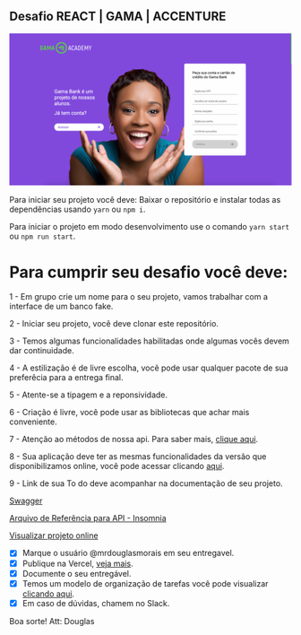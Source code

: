 ## Desafio REACT | GAMA | ACCENTURE

![screen](./screen.png)

Para iniciar seu projeto você deve:
Baixar o repositório e instalar todas as dependências usando `yarn` ou `npm i`.

Para iniciar o projeto em modo desenvolvimento use o comando `yarn start` ou `npm run start`.

# Para cumprir seu desafio você deve:

1 - Em grupo crie um nome para o seu projeto, vamos trabalhar com a interface de um banco fake.

2 - Iniciar seu projeto, você deve clonar este repositório.

3 - Temos algumas funcionalidades habilitadas onde algumas vocês devem dar continuidade.

4 - A estilização é de livre escolha, você pode usar qualquer pacote de sua preferêcia para a entrega final.

5 - Atente-se a tipagem e a reponsividade.

6 - Criação é livre, você pode usar as bibliotecas que achar mais conveniente.

7 - Atenção ao métodos de nossa api. Para saber mais, [clique aqui](https://accenture-java-desafio.herokuapp.com/swagger-ui.html#/).

8 - Sua aplicação deve ter as mesmas funcionalidades da versão que disponibilizamos online, você pode acessar clicando [aqui](https://react-accenture.vercel.app/).

9 - Link de sua To do deve acompanhar na documentação de seu projeto.

[Swagger](https://accenture-java-desafio.herokuapp.com/swagger-ui.html#/)

[Arquivo de Referência para API - Insomnia](https://drive.google.com/file/d/1QJ5MnaidHOO4iRihoUB6rsvA-E99OIAQ/view?usp=sharing)

[Visualizar projeto online](https://react-accenture.vercel.app/)

- [x] Marque o usuário @mrdouglasmorais em seu entregavel.
- [x] Publique na Vercel, [veja mais](https://vercel.com/).
- [x] Documente o seu entregável.
- [x] Temos um modelo de organização de tarefas você pode visualizar [clicando aqui](https://www.notion.so/2cb3a2864f5143f99a2bc3b4e7cb1247?v=bb4cfdb8149041e0974c3c6f5cf6573d).
- [x] Em caso de dúvidas, chamem no Slack.

Boa sorte!
Att: Douglas
